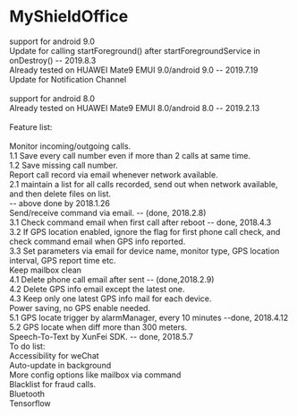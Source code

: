 # MyShieldOffice
support for android 9.0<br>
Update for calling startForeground() after startForegroundService in onDestroy() -- 2019.8.3<br>
Already tested on HUAWEI Mate9 EMUI 9.0/android 9.0 -- 2019.7.19<br>
Update for Notification Channel<br>
<br>
support for android 8.0<br>
Already tested on HUAWEI Mate9 EMUI 8.0/android 8.0 -- 2019.2.13<br>
<br>
Feature list:<br>
<br>
Monitor incoming/outgoing calls.<br>
1.1 Save every call number even if more than 2 calls at same time.<br>
1.2 Save missing call number.<br>
Report call record via email whenever network available.<br>
2.1 maintain a list for all calls recorded, send out when network available, and then delete files on list.<br>
-- above done by 2018.1.26<br>
Send/receive command via email. -- (done, 2018.2.8)<br>
3.1 Check command email when first call after reboot -- done, 2018.4.3<br>
3.2 If GPS location enabled, ignore the flag for first phone call check, and check command email when GPS info reported.<br>
3.3 Set parameters via email for device name, monitor type, GPS location interval, GPS report time etc. <br>
Keep mailbox clean<br>
4.1 Delete phone call email after sent -- (done,2018.2.9)<br>
4.2 Delete GPS info email except the latest one.<br>
4.3 Keep only one latest GPS info mail for each device.<br>
Power saving, no GPS enable needed.<br>
5.1 GPS locate trigger by alarmManager, every 10 minutes --done, 2018.4.12<br>
5.2 GPS locate when diff more than 300 meters.<br>
Speech-To-Text by XunFei SDK. -- done, 2018.5.7<br>
To do list:<br>
Accessibility for weChat<br>
Auto-update in background<br>
More config options like mailbox via command<br>
Blacklist for fraud calls.<br>
Bluetooth<br>
Tensorflow<br>

